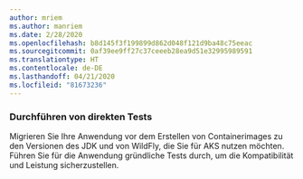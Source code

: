 ```yaml
---
author: mriem
ms.author: manriem
ms.date: 2/28/2020
ms.openlocfilehash: b8d145f3f199899d862d048f121d9ba48c75eeac
ms.sourcegitcommit: 0af39ee9ff27c37ceeeb28ea9d51e32995989591
ms.translationtype: HT
ms.contentlocale: de-DE
ms.lasthandoff: 04/21/2020
ms.locfileid: "81673236"
---
```

### <a name="perform-in-place-testing"></a>Durchführen von direkten Tests

Migrieren Sie Ihre Anwendung vor dem Erstellen von Containerimages zu den Versionen des JDK und von WildFly, die Sie für AKS nutzen möchten. Führen Sie für die Anwendung gründliche Tests durch, um die Kompatibilität und Leistung sicherzustellen.
